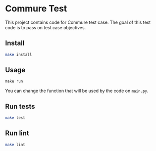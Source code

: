 # Commure Test

This project contains code for Commure test case. The goal of this test code is to pass on test case objectives.

## Install

```bash
make install
```

## Usage

```py
make run
```

You can change the function that will be used by the code on `main.py`.

## Run tests

```bash
make test
```

## Run lint

```bash
make lint
```
